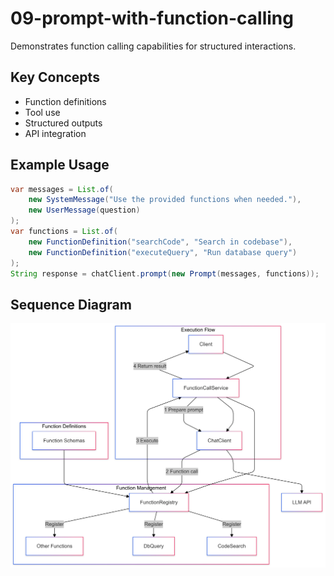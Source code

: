 # 09-prompt-with-function-calling

Demonstrates function calling capabilities for structured interactions.

## Key Concepts
- Function definitions
- Tool use
- Structured outputs
- API integration

## Example Usage
```java
var messages = List.of(
    new SystemMessage("Use the provided functions when needed."),
    new UserMessage(question)
);
var functions = List.of(
    new FunctionDefinition("searchCode", "Search in codebase"),
    new FunctionDefinition("executeQuery", "Run database query")
);
String response = chatClient.prompt(new Prompt(messages, functions));
```

## Sequence Diagram
![Sequence Diagram](09.png)